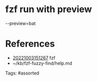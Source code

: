 # fzf run with preview
--preview=bat

# References
- [20221003151267](/zet/20221003151267/README.md) fzf
- ~/kb/fzf-fuzzy-find/help.md

Tags:
    #assorted
